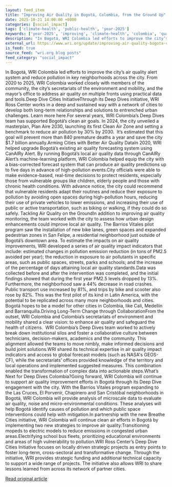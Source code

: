 ```yaml
---
layout: feed_item
title: "Improving Air Quality in Bogotá, Colombia, from the Ground Up"
date: 2025-10-21 14:00:00 +0000
categories: [social_impact]
tags: ['climate-health', 'public-health', 'year-2025']
keywords: ['year-2025', 'improving', 'climate-health', 'colombia', 'quality', 'public-health']
description: "In Bogotá, WRI Colombia led efforts to improve the city’s air quality alert system and reduce pollution in key neighborhoods across the city"
external_url: https://www.wri.org/update/improving-air-quality-bogota-colombia
is_feed: true
source_feed: "wri.org blog posts"
feed_category: "social_impact"
---
```


In Bogotá, WRI Colombia led efforts to improve the city’s air quality alert system and reduce pollution in key neighborhoods across the city. From 2020 to 2025, WRI Colombia worked closely with members of the community, the city’s secretariats of the environment and mobility, and the mayor’s office to address air quality on multiple fronts using practical data and tools.Deep Dive Cities InitiativeThrough its Deep Dives initiative, WRI Ross Center works in a deep and sustained way with a network of cities to develop both long-term relationships and solutions to entrenched urban challenges. Learn more here.For several years, WRI Colombia’s Deep Dives team has supported Bogotá’s clean air goals. In 2024, the city unveiled a masterplan, Plan Aire 2030, launching its first Clean Air Zone and setting a benchmark to reduce air pollution by 30% by 2030.&nbsp; It’s estimated that this goal will prevent more than 840 premature deaths a year and save the city $1.7 billion annually.Arming Cities with Better Air Quality DataIn 2020, WRI helped upgrade Bogotá’s existing air quality forecasting system using CanAIRy Alert. By running Bogotá’s local air quality data through CanAIRy Alert’s machine-learning platform, WRI Colombia helped equip the city with a bias-corrected forecast system that can produce air quality predictions up to five days in advance of high-pollution events.City officials were able to make evidence-based, real-time decisions to protect residents, especially those from vulnerable groups like children, elderly people and those with chronic health conditions. With advance notice, the city could recommend that vulnerable residents adapt their routines and reduce their exposure to pollution by avoiding open spaces during high-pollution hours, reducing their use of private vehicles to lower emissions, and increasing their use of public or active transportation, such as biking or walking, if they could do so safely.&nbsp;Tackling Air Quality on the GroundIn addition to improving air quality monitoring, the team worked with the city to assess how urban design enhancements could improve local air quality. The Barrios Vitales pilot program saw the installation of new bike lanes, green spaces and expanded pedestrian zones in San Felipe, a residential neighborhood just outside of Bogotá’s downtown area.&nbsp;To estimate the impacts on air quality improvements, WRI developed a series of air quality impact indicators that include: estimated changes in pollution emission reduction (in tons of PM2.5 avoided per year); the reduction in exposure to air pollutants in specific areas, such as public spaces, streets, parks and schools; and the increase of the percentage of days attaining local air quality standards.Data was collected before and after the intervention was completed, and the initial findings showed that during the first year PM2.5 levels dropped by 13%. Furthermore, the neighborhood saw a 44% decrease in road crashes. Public transport use increased by 81%, and trips by bike and scooter also rose by 82%.&nbsp;This was the first pilot of its kind in Latin America, with the potential to be replicated across many more neighborhoods and cities. Bogotá hopes to be a model for other cities in Colombia, like Cali, Medellín and Barranquilla.Driving Long-Term Change through CollaborationFrom the outset, WRI Colombia and Colombia’s secretariats of environment and mobility shared a clear vision: to enhance air quality and safeguard the health of citizens. &nbsp;WRI Colombia’s Deep Dives team worked to actively break down institutional silos and foster a collaborative culture between technicians, decision-makers, academics and the community. This alignment allowed the teams to move nimbly, make informed decisions and build joint solutions.WRI shared its technical expertise in air quality impact indicators and access to global forecast models (such as NASA's GEOS-CF), while the secretariats’ offices provided knowledge of the territory and local operations and implemented suggested measures. This combination enabled the transformation of complex data into actionable steps.What’s Next for Deep Dives Colombia?Going forward, WRI Colombia will continue to support air quality improvement efforts in Bogotá through its Deep Dive engagement with the city. With the Barrios Vitales program expanding to the Las Cruces, El Porvenir, Chapinero and San Cristóbal neighborhoods in Bogotá, WRI Colombia will provide analysis of microscale data to evaluate air quality, noise and micro-environmental conditions. These analyses will help Bogotá identify causes of pollution and which public space interventions could help with mitigation.In partnership with the new Breathe Cities initiative, WRI Colombia will continue clean air efforts in Bogotá by implementing two new strategies to improve air quality:Transitioning mopeds to electric models to reduce emissions in congested urban areas.Electrifying school bus fleets, prioritizing educational environments and areas of high vulnerability to pollution.WRI Ross Center’s Deep Dive Cities Initiative focuses on locally driven strategic projects as entry points to foster long-term, cross-sectoral and transformative change. Through the initiative, WRI provides strategic funding and additional technical capacity to support a wide range of projects. The initiative also allows WRI to share lessons learned from across its network of partner cities.

[Read original article](https://www.wri.org/update/improving-air-quality-bogota-colombia)
